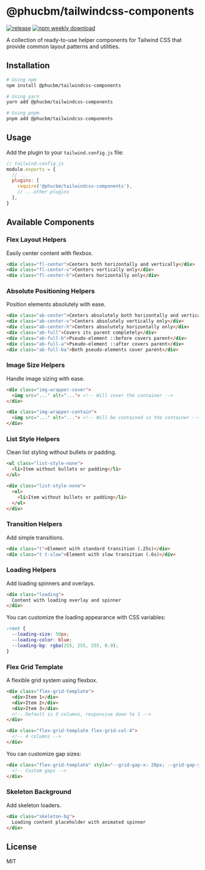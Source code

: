 # @phucbm/tailwindcss-components

[![release](https://badgen.net/github/release/phucbm/tailwindcss-components/)](https://www.npmjs.com/package/@phucbm/tailwindcss-components)
[![npm weekly download](https://badgen.net/npm/dm/@phucbm/tailwindcss-components)](https://www.npmjs.com/package/@phucbm/tailwindcss-components)

A collection of ready-to-use helper components for Tailwind CSS that provide common layout patterns and utilities.

## Installation

```bash
# Using npm
npm install @phucbm/tailwindcss-components

# Using yarn
yarn add @phucbm/tailwindcss-components

# Using pnpm
pnpm add @phucbm/tailwindcss-components
```
## Usage

Add the plugin to your `tailwind.config.js` file:

```js
// tailwind.config.js
module.exports = {
  // ...
  plugins: [
    require('@phucbm/tailwindcss-components'),
    // ...other plugins
  ],
}
```

## Available Components

### Flex Layout Helpers

Easily center content with flexbox.

```html
<div class="fl-center">Centers both horizontally and vertically</div>
<div class="fl-center-v">Centers vertically only</div>
<div class="fl-center-h">Centers horizontally only</div>
```

### Absolute Positioning Helpers

Position elements absolutely with ease.

```html
<div class="ab-center">Centers absolutely both horizontally and vertically</div>
<div class="ab-center-v">Centers absolutely vertically only</div>
<div class="ab-center-h">Centers absolutely horizontally only</div>
<div class="ab-full">Covers its parent completely</div>
<div class="ab-full-b">Pseudo-element ::before covers parent</div>
<div class="ab-full-a">Pseudo-element ::after covers parent</div>
<div class="ab-full-ba">Both pseudo-elements cover parent</div>
```

### Image Size Helpers

Handle image sizing with ease.

```html
<div class="img-wrapper-cover">
  <img src="..." alt="..."> <!-- Will cover the container -->
</div>

<div class="img-wrapper-contain">
  <img src="..." alt="..."> <!-- Will be contained in the container -->
</div>
```

### List Style Helpers

Clean list styling without bullets or padding.

```html
<ul class="list-style-none">
  <li>Item without bullets or padding</li>
</ul>

<div class="list-style-none">
  <ul>
    <li>Item without bullets or padding</li>
  </ul>
</div>
```

### Transition Helpers

Add simple transitions.

```html
<div class="t">Element with standard transition (.25s)</div>
<div class="t t-slow">Element with slow transition (.6s)</div>
```

### Loading Helpers

Add loading spinners and overlays.

```html
<div class="loading">
  Content with loading overlay and spinner
</div>
```

You can customize the loading appearance with CSS variables:

```css
:root {
  --loading-size: 50px;
  --loading-color: blue;
  --loading-bg: rgba(255, 255, 255, 0.9);
}
```

### Flex Grid Template

A flexible grid system using flexbox.

```html
<div class="flex-grid-template">
  <div>Item 1</div>
  <div>Item 2</div>
  <div>Item 3</div>
  <!-- Default is 3 columns, responsive down to 1 -->
</div>

<div class="flex-grid-template flex-grid-col-4">
  <!-- 4 columns -->
</div>
```

You can customize gap sizes:

```html
<div class="flex-grid-template" style="--grid-gap-x: 20px; --grid-gap-y: 40px;">
  <!-- Custom gaps -->
</div>
```

### Skeleton Background

Add skeleton loaders.

```html
<div class="skeleton-bg">
  Loading content placeholder with animated spinner
</div>
```

## License

MIT